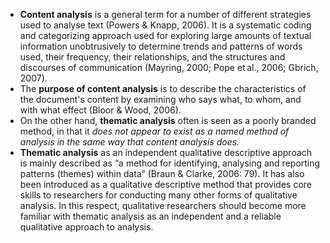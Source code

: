- **Content analysis** is a general term for a number of different strategies used to analyse text (Powers & Knapp, 2006). It is a systematic coding and categorizing approach used for exploring large amounts of textual information unobtrusively to determine trends and patterns of words used, their frequency, their relationships, and the structures and discourses of communication (Mayring, 2000; Pope et al., 2006; Gbrich, 2007).
- The **purpose of content analysis** is to describe the characteristics of the document's content by examining who says what, to whom, and with what effect (Bloor & Wood, 2006).
- On the other hand, **thematic analysis** often is seen as a poorly branded method, in that it _does not appear to exist as a named method of analysis in the same way that content analysis does._
- **Thematic analysis** as an independent qualitative descriptive approach is mainly described as “a method for identifying, analysing and reporting patterns (themes) within data” (Braun & Clarke, 2006: 79). It has also been introduced as a qualitative descriptive method that provides core skills to researchers for conducting many other forms of qualitative analysis. In this respect, qualitative researchers should become more familiar with thematic analysis as an independent and a reliable qualitative approach to analysis.